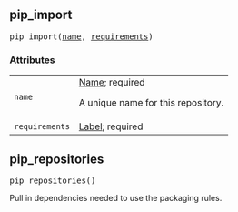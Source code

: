 <!-- Generated with Stardoc: http://skydoc.bazel.build -->

<a name="#pip_import"></a>

## pip_import

<pre>
pip_import(<a href="#pip_import-name">name</a>, <a href="#pip_import-requirements">requirements</a>)
</pre>



### Attributes

<table class="params-table">
  <colgroup>
    <col class="col-param" />
    <col class="col-description" />
  </colgroup>
  <tbody>
    <tr id="pip_import-name">
      <td><code>name</code></td>
      <td>
        <a href="https://bazel.build/docs/build-ref.html#name">Name</a>; required
        <p>
          A unique name for this repository.
        </p>
      </td>
    </tr>
    <tr id="pip_import-requirements">
      <td><code>requirements</code></td>
      <td>
        <a href="https://bazel.build/docs/build-ref.html#labels">Label</a>; required
      </td>
    </tr>
  </tbody>
</table>


<a name="#pip_repositories"></a>

## pip_repositories

<pre>
pip_repositories()
</pre>

Pull in dependencies needed to use the packaging rules.



